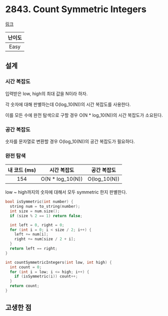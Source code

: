# 2843. Count Symmetric Integers

[링크](https://leetcode.com/problems/count-symmetric-integers/description/)

| 난이도 |
| :----: |
|  Easy  |

## 설계

### 시간 복잡도

입력받은 low, high의 최대 값을 N이라 하자.

각 숫자에 대해 판별하는데 O(log_10(N))의 시간 복잡도를 사용한다.

이를 모든 수에 완전 탐색으로 구할 경우 O(N \* log_10(N))의 시간 복잡도가 소요된다.

### 공간 복잡도

숫자를 문자열로 변환할 경우 O(log_10(N))의 공간 복잡도가 필요하다.

### 완전 탐색

| 내 코드 (ms) |    시간 복잡도    | 공간 복잡도  |
| :----------: | :---------------: | :----------: |
|     154      | O(N \* log_10(N)) | O(log_10(N)) |

low ~ high까지의 숫자에 대해서 모두 symmetric 한지 판별한다.

```cpp
bool isSymmetric(int number) {
  string num = to_string(number);
  int size = num.size();
  if (size % 2 == 1) return false;

  int left = 0, right = 0;
  for (int i = 0; i < size / 2; i++) {
    left += num[i];
    right += num[size / 2 + i];
  }
  return left == right;
}

int countSymmetricIntegers(int low, int high) {
  int count = 0;
  for (int i = low; i <= high; i++) {
    if (isSymmetric(i)) count++;
  }
  return count;
}
```

## 고생한 점
